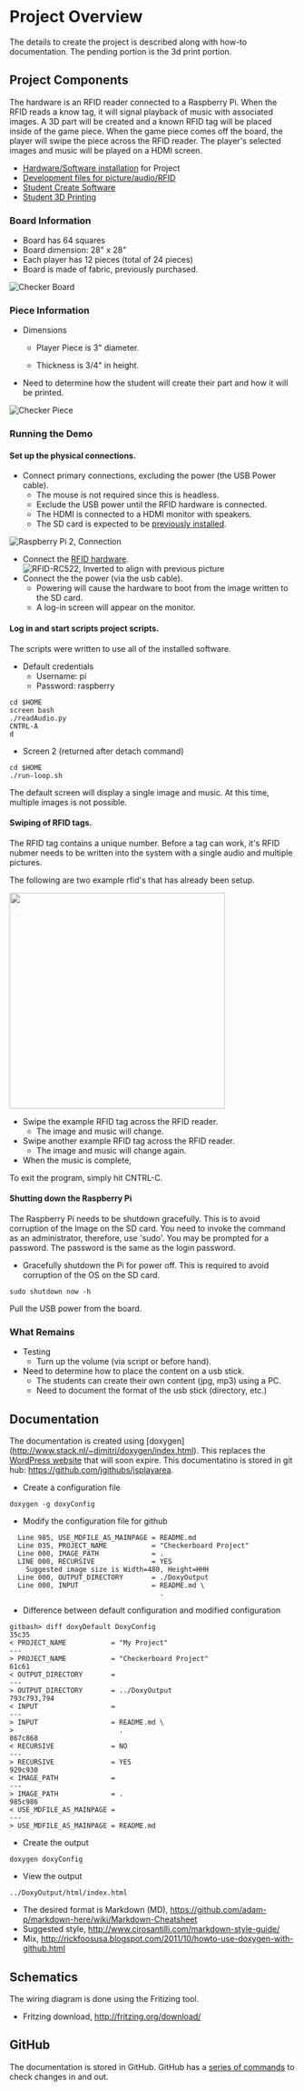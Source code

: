 # Project Overview

The details to create the project is described along with how-to documentation.
The pending portion is the 3d print portion.

## Project Components

The hardware is an RFID reader connected to a Raspberry Pi.
When the RFID reads a know tag, it will signal playback of music with associated images.
A 3D part will be created and a known RFID tag will be placed inside of the game piece.
When the game piece comes off the board, the player will swipe the piece across the RFID reader.
The player's selected images and music will be played on a HDMI screen.

* [Hardware/Software installation](hw-project.md) for Project 
* [Development files for picture/audio/RFID](sw-development.md)
* [Student Create Software](sc-project.md)
* [Student 3D Printing](sc-print3d.md)

### Board Information

* Board has 64 squares
* Board dimension: 28" x 28"
* Each player has 12 pieces (total of 24 pieces)
* Board is made of fabric, previously purchased.

![Checker Board](img/CheckerBoard-doxy.jpg)

### Piece Information

* Dimensions
  * Player Piece is 3" diameter.

  * Thickness is 3/4" in height.
* Need to determine how the student will create their part and how it will be printed.

![Checker Piece](img/CheckerMeasure-doxy.jpg)

### Running the Demo

#### Set up the physical connections.
  * Connect primary connections, excluding the power (the USB Power cable).
    * The mouse is not required since this is headless.
    * Exclude the USB power until the RFID hardware is connected.
    * The HDMI is connected to a HDMI monitor with speakers.
    * The SD card is expected to be [previously installed](hw-project.md).

![Raspberry Pi 2, Connection](img/PiConnection1.jpg)
  * Connect the [RFID hardware](hw-rfid-rc522.md).
![RFID-RC522, Inverted to align with previous picture](img/RaspberryPi-RFID.png)
  * Connect the the power (via the usb cable).
    - Powering will cause the hardware to boot from the image written to the SD card.
    - A log-in screen will appear on the monitor.

#### Log in and start scripts project scripts.
The scripts were written to use all of the installed software.

* Default credentials
  * Username: pi
  * Password: raspberry
```
cd $HOME
screen bash
./readAudio.py
CNTRL-A
d
```
* Screen 2 (returned after detach command)
```
cd $HOME
./run-loop.sh
```

The default screen will display a single image and music. At this time, multiple images is not possible.

#### Swiping of RFID tags.
The RFID tag contains a unique number.
Before a tag can work, it's RFID nubmer needs to be written into the system with a single audio and multiple pictures.

The following are two example rfid's that has already been setup.

<img src=http://ecx.images-amazon.com/images/I/81m6UBRj7fL._SX425_.jpg width=380>

* Swipe the example RFID tag across the RFID reader.
  * The image and music will change.
* Swipe another example RFID tag across the RFID reader.
  * The image and music will change again.
* When the music is complete, 

To exit the program, simply hit CNTRL-C. 

#### Shutting down the Raspberry Pi

The Raspberry Pi needs to be shutdown gracefully.
This is to avoid corruption of the Image on the SD card.
You need to invoke the command as an administrator, therefore, use 'sudo'.
You may be prompted for a password.
The password is the same as the login password.

* Gracefully shutdown the Pi for power off. 
This is required to avoid corruption of the OS on the SD card.
```
sudo shutdown now -h
```
Pull the USB power from the board.

### What Remains

* Testing
  * Turn up the volume (via script or before hand).
* Need to determine how to place the content on a usb stick.
  * The students can create their own content (jpg, mp3) using a PC.
  * Need to document the format of the usb stick (directory, etc.)

## Documentation

The documentation is created using [doxygen] (http://www.stack.nl/~dimitri/doxygen/index.html).
This replaces the [WordPress website](http://www.stemfromgirls.org/janet-test/) that will soon expire.
This documentatino is stored in git hub: https://github.com/jgithubs/jsplayarea.

* Create a configuration file
```
doxygen -g doxyConfig
```
* Modify the configuration file for github
```
  Line 985, USE_MDFILE_AS_MAINPAGE = README.md
  Line 035, PROJECT_NAME           = "Checkerboard Project"
  Line 000, IMAGE_PATH             = .
  LINE 000, RECURSIVE              = YES
    Suggested image size is Width=480, Height=HHH
  Line 000, OUTPUT_DIRECTORY       = ./DoxyOutput
  Line 000, INPUT                  = README.md \
                                     .
```
* Difference between default configuration and modified configuration
```
gitbash> diff doxyDefault DoxyConfig
35c35
< PROJECT_NAME           = "My Project"
---
> PROJECT_NAME           = "Checkerboard Project"
61c61
< OUTPUT_DIRECTORY       =
---
> OUTPUT_DIRECTORY       = ../DoxyOutput
793c793,794
< INPUT                  =
---
> INPUT                  = README.md \
>                          .
867c868
< RECURSIVE              = NO
---
> RECURSIVE              = YES
929c930
< IMAGE_PATH             =
---
> IMAGE_PATH             = .
985c986
< USE_MDFILE_AS_MAINPAGE =
---
> USE_MDFILE_AS_MAINPAGE = README.md
```
* Create the output
```
doxygen doxyConfig
```
* View the output
```
../DoxyOutput/html/index.html
```
* The desired format is Markdown (MD), https://github.com/adam-p/markdown-here/wiki/Markdown-Cheatsheet  
* Suggested style, http://www.cirosantilli.com/markdown-style-guide/
* Mix, http://rickfoosusa.blogspot.com/2011/10/howto-use-doxygen-with-github.html

## Schematics

The wiring diagram is done using the Fritizing tool.

* Fritzing download, http://fritzing.org/download/

## GitHub

The documentation is stored in GitHub. GitHub has a [series of commands](sw-github.md) to check changes in and out.
